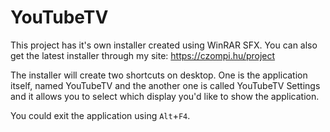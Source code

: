 # YouTubeTV
This project has it's own installer created using WinRAR SFX.
You can also get the latest installer through my site: https://czompi.hu/project

The installer will create two shortcuts on desktop. One is the application itself, named YouTubeTV and the another one is called YouTubeTV Settings and it allows you to select which display you'd like to show the application.

You could exit the application using `Alt`+`F4`.
